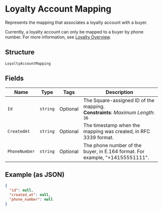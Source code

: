 
# Loyalty Account Mapping

Represents the mapping that associates a loyalty account with a buyer.

Currently, a loyalty account can only be mapped to a buyer by phone number. For more information, see
[Loyalty Overview](https://developer.squareup.com/docs/loyalty/overview).

## Structure

`LoyaltyAccountMapping`

## Fields

| Name | Type | Tags | Description |
|  --- | --- | --- | --- |
| `Id` | `string` | Optional | The Square-assigned ID of the mapping.<br>**Constraints**: *Maximum Length*: `36` |
| `CreatedAt` | `string` | Optional | The timestamp when the mapping was created, in RFC 3339 format. |
| `PhoneNumber` | `string` | Optional | The phone number of the buyer, in E.164 format. For example, "+14155551111". |

## Example (as JSON)

```json
{
  "id": null,
  "created_at": null,
  "phone_number": null
}
```

